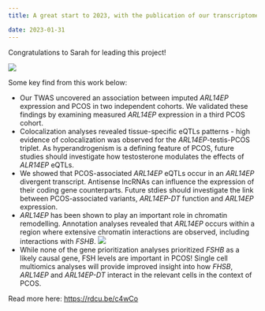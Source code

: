 ```yaml
---
title: A great start to 2023, with the publication of our transcriptome-wide association study of polycystic ovary syndrome: https://rdcu.be/c4wCo

date: 2023-01-31
---
```


Congratulations to Sarah for leading this project! 

![](/img/coloc.jpg)

<!--more-->

Some key find from this work below:
- Our TWAS uncovered an association between imputed *ARL14EP* expression and PCOS in two independent cohorts. We validated these findings by examining measured *ARL14EP* expression in a third PCOS cohort.
- Colocalization analyses revealed tissue-specific eQTLs patterns - high evidence of colocalization was observed for the *ARL14EP*-testis-PCOS triplet. As hyperandrogenism is a defining feature of PCOS, future studies should investigate how testosterone modulates the effects of *ALR14EP* eQTLs.
- We showed that PCOS-associated *ARL14EP* eQTLs occur in an *ARL14EP* divergent transcript. Antisense lncRNAs can influence the expression of their coding gene counterparts. Future stdies should investigate the link between PCOS-associated variants, *ARL14EP-DT* function and *ARL14EP* expression. 
- *ARL14EP* has been shown to play an important role in chromatin remodelling. Annotation analyses revealed that *ARL14EP* occurs within a region where extensive chromatin interactions are observed, including interactions with *FSHB*.
![](/img/interaction.jpg)
- While none of the gene prioritization analyses prioritized *FSHB* as a likely causal gene, FSH levels are important in PCOS! Single cell multiomics analyses will provide improved insight into how *FHSB*, *ARL14EP* and *ARL14EP-DT* interact in the relevant cells in the context of PCOS.

Read more here: https://rdcu.be/c4wCo
